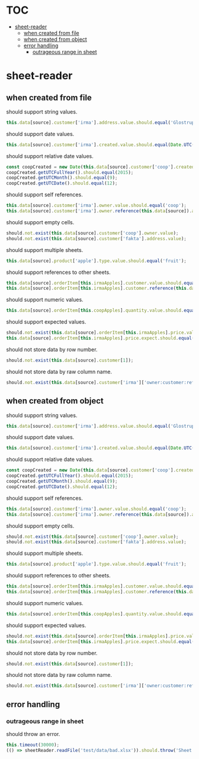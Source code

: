 # TOC
   - [sheet-reader](#sheet-reader)
     - [when created from file](#sheet-reader-when-created-from-file)
     - [when created from object](#sheet-reader-when-created-from-object)
     - [error handling](#sheet-reader-error-handling)
       - [outrageous range in sheet](#sheet-reader-error-handling-outrageous-range-in-sheet)
<a name=""></a>
 
<a name="sheet-reader"></a>
# sheet-reader
<a name="sheet-reader-when-created-from-file"></a>
## when created from file
should support string values.

```js
this.data[source].customer['irma'].address.value.should.equal('Glostrup');
```

should support date values.

```js
this.data[source].customer['irma'].created.value.should.equal(Date.UTC(1886, 7, 23, 17, 43));
```

should support relative date values.

```js
const coopCreated = new Date(this.data[source].customer['coop'].created.value);
coopCreated.getUTCFullYear().should.equal(2015);
coopCreated.getUTCMonth().should.equal(9);
coopCreated.getUTCDate().should.equal(12);
```

should support self references.

```js
this.data[source].customer['irma'].owner.value.should.equal('coop');
this.data[source].customer['irma'].owner.reference(this.data[source]).address.value.should.equal('Albertslund');
```

should support empty cells.

```js
should.not.exist(this.data[source].customer['coop'].owner.value);
should.not.exist(this.data[source].customer['fakta'].address.value);
```

should support multiple sheets.

```js
this.data[source].product['apple'].type.value.should.equal('fruit');
```

should support references to other sheets.

```js
this.data[source].orderItem[this.irmaApples].customer.value.should.equal('irma');
this.data[source].orderItem[this.irmaApples].customer.reference(this.data[source]).address.value.should.equal('Glostrup');
```

should support numeric values.

```js
this.data[source].orderItem[this.coopApples].quantity.value.should.equal(100);
```

should support expected values.

```js
should.not.exist(this.data[source].orderItem[this.irmaApples].price.value);
this.data[source].orderItem[this.irmaApples].price.expect.should.equal(12.75);
```

should not store data by row number.

```js
should.not.exist(this.data[source].customer[1]);
```

should not store data by raw column name.

```js
should.not.exist(this.data[source].customer['irma']['owner:customer:ref']);
```

<a name="sheet-reader-when-created-from-object"></a>
## when created from object
should support string values.

```js
this.data[source].customer['irma'].address.value.should.equal('Glostrup');
```

should support date values.

```js
this.data[source].customer['irma'].created.value.should.equal(Date.UTC(1886, 7, 23, 17, 43));
```

should support relative date values.

```js
const coopCreated = new Date(this.data[source].customer['coop'].created.value);
coopCreated.getUTCFullYear().should.equal(2015);
coopCreated.getUTCMonth().should.equal(9);
coopCreated.getUTCDate().should.equal(12);
```

should support self references.

```js
this.data[source].customer['irma'].owner.value.should.equal('coop');
this.data[source].customer['irma'].owner.reference(this.data[source]).address.value.should.equal('Albertslund');
```

should support empty cells.

```js
should.not.exist(this.data[source].customer['coop'].owner.value);
should.not.exist(this.data[source].customer['fakta'].address.value);
```

should support multiple sheets.

```js
this.data[source].product['apple'].type.value.should.equal('fruit');
```

should support references to other sheets.

```js
this.data[source].orderItem[this.irmaApples].customer.value.should.equal('irma');
this.data[source].orderItem[this.irmaApples].customer.reference(this.data[source]).address.value.should.equal('Glostrup');
```

should support numeric values.

```js
this.data[source].orderItem[this.coopApples].quantity.value.should.equal(100);
```

should support expected values.

```js
should.not.exist(this.data[source].orderItem[this.irmaApples].price.value);
this.data[source].orderItem[this.irmaApples].price.expect.should.equal(12.75);
```

should not store data by row number.

```js
should.not.exist(this.data[source].customer[1]);
```

should not store data by raw column name.

```js
should.not.exist(this.data[source].customer['irma']['owner:customer:ref']);
```

<a name="sheet-reader-error-handling"></a>
## error handling
<a name="sheet-reader-error-handling-outrageous-range-in-sheet"></a>
### outrageous range in sheet
should throw an error.

```js
this.timeout(30000);
(() => sheetReader.readFile('test/data/bad.xlsx')).should.throw('Sheet "content" has a much larger range "A1:L1048576" than the row count of "2"');
```

